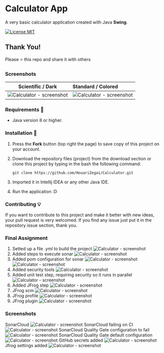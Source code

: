 # Calculator App
A very basic calculator application created with Java **Swing**. 

[![License MIT](https://img.shields.io/badge/license-MIT-blue.svg)](LICENSE)

## Thank You!
Please ⭐️ this repo and share it with others

### Screenshots
Scientific / Dark |  Standard / Colored
:------------------:|:-------------------
![Calculator - screenshot](screenshots/dark.PNG) | ![Calculator - screenshot](screenshots/colored.PNG)

### Requirements 🔧
* Java version 8 or higher.

### Installation 🔌
1. Press the **Fork** button (top right the page) to save copy of this project on your account.

2. Download the repository files (project) from the download section or clone this project by typing in the bash the following command:

       git clone https://github.com/HouariZegai/Calculator.git
3. Imported it in Intellij IDEA or any other Java IDE.
4. Run the application :D

### Contributing 💡
If you want to contribute to this project and make it better with new ideas, your pull request is very welcomed.
If you find any issue just put it in the repository issue section, thank you.

### Final Assignment
1. Setted up a file .yml to build the project 
![Calculator - screenshot](screenshots/build-yml.png)
2. Added steps to execute sonar 
![Calculator - screenshot](screenshots/sonar-yml.png)
3. Added pom configuration for sonar 
![Calculator - screenshot](screenshots/sonar-pom.png) 
![Calculator - screenshot](screenshots/sonar-pom-plugin.png)
4. Added security tools 
![Calculator - screenshot](screenshots/devsecops.png)
5. Added unit test step, requiring security so it runs in parallel 
![Calculator - screenshot](screenshots/unit-test.png)
6. Added JFrog step 
![Calculator - screenshot](screenshots/jfrog-yml.png)
7. JFrog scm 
![Calculator - screenshot](screenshots/jfrog-pom-scm.png)
8. JFrog profile 
![Calculator - screenshot](screenshots/jfrog-pom-profiles.png)
9. JFrog plugin 
![Calculator - screenshot](screenshots/jfrog-pom-plugin.png)

### Screenshots
SonarCloud
![Calculator - screenshot](screenshots/sonarcloud-resume.png)
SonarCloud failing on CI
![Calculator - screenshot](screenshots/sonarcloud-failingonci.png)
SonarCloud Quality Gate configuration to fail 
![Calculator - screenshot](screenshots/sonarcloud-qualitygate-tofail.png)
SonarCloud Quality Gate default configuration
![Calculator - screenshot](screenshots/sonarcloud-qualitygate-default.png)
GitHub secrets added
![Calculator - screenshot](screenshots/github-secrets.png)
Jfrog settings added
![Calculator - screenshot](screenshots/jfrog-settings-xml.png)